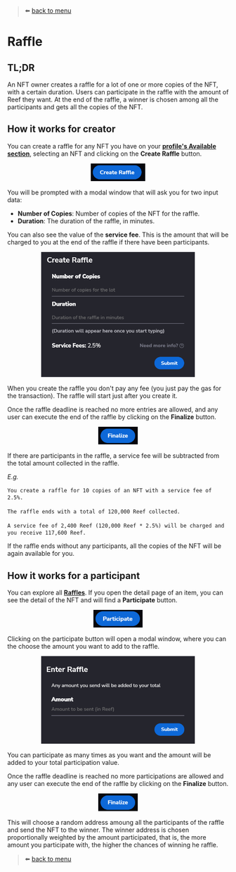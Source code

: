 > :arrow_left: [back to menu](../README.md)

# Raffle

## TL;DR

An NFT owner creates a raffle for a lot of one or more copies of the NFT, with a certain duration. Users can participate in the raffle with the amount of Reef they want. At the end of the raffle, a winner is chosen among all the participants and gets all the copies of the NFT.

## How it works for creator

You can create a raffle for any NFT you have on your **[profile's Available section](https://sqwid.app/profile?tab=Available)**, selecting an NFT and clicking on the **Create Raffle** button.

<p align="center">
  <img height="40" src="./images/raffle_create_button.png">
</p>

You will be prompted with a modal window that will ask you for two input data:

-   **Number of Copies**: Number of copies of the NFT for the raffle.
-   **Duration**: The duration of the raffle, in minutes.

You can also see the value of the **service fee**. This is the amount that will be charged to you at the end of the raffle if there have been participants.

<p align="center">
  <img width="350" src="./images/raffle_create_modal.png">
</p>

When you create the raffle you don't pay any fee (you just pay the gas for the transaction). The raffle will start just after you create it.

Once the raffle deadline is reached no more entries are allowed, and any user can execute the end of the raffle by clicking on the **Finalize** button.

<p align="center">
  <img height="40" src="./images/raffle_finalize_button.png">
</p>

If there are participants in the raffle, a service fee will be subtracted from the total amount collected in the raffle.

_E.g._

```
You create a raffle for 10 copies of an NFT with a service fee of 2.5%.

The raffle ends with a total of 120,000 Reef collected.

A service fee of 2,400 Reef (120,000 Reef * 2.5%) will be charged and you receive 117,600 Reef.
```

If the raffle ends without any participants, all the copies of the NFT will be again available for you.

## How it works for a participant

You can explore all **[Raffles](https://sqwid.app/explore/raffles)**. If you open the detail page of an item, you can see the detail of the NFT and will find a **Participate** button.

<p align="center">
  <img height="40" src="./images/raffle_participate_button.png">
</p>

Clicking on the participate button will open a modal window, where you can the choose the amount you want to add to the raffle.

<p align="center">
  <img width="350" src="./images/raffle_participate_modal.png">
</p>

You can participate as many times as you want and the amount will be added to your total participation value.

Once the raffle deadline is reached no more participations are allowed and any user can execute the end of the raffle by clicking on the **Finalize** button.

<p align="center">
  <img height="40" src="./images/auction_finalize_button.png">
</p>

This will choose a random address amoung all the participants of the raffle and send the NFT to the winner. The winner address is chosen proportionally weighted by the amount participated, that is, the more amount you participate with, the higher the chances of winning he raffle.

> :arrow_left: [back to menu](../README.md)
